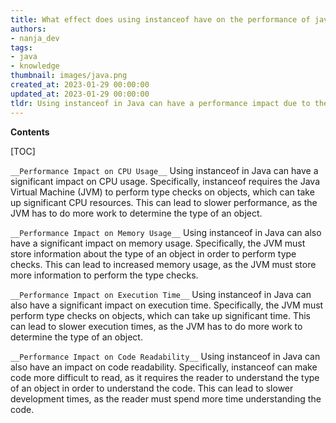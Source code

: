 ```yaml
---
title: What effect does using instanceof have on the performance of java?
authors:
- nanja_dev
tags:
- java
- knowledge
thumbnail: images/java.png
created_at: 2023-01-29 00:00:00
updated_at: 2023-01-29 00:00:00
tldr: Using instanceof in Java can have a performance impact due to the additional checks and comparisons that must be performed.
---
```


**Contents**

[TOC]

`__Performance Impact on CPU Usage__`
Using instanceof in Java can have a significant impact on CPU usage. Specifically, instanceof requires the Java Virtual Machine (JVM) to perform type checks on objects, which can take up significant CPU resources. This can lead to slower performance, as the JVM has to do more work to determine the type of an object.

`__Performance Impact on Memory Usage__`
Using instanceof in Java can also have a significant impact on memory usage. Specifically, the JVM must store information about the type of an object in order to perform type checks. This can lead to increased memory usage, as the JVM must store more information to perform the type checks.

`__Performance Impact on Execution Time__`
Using instanceof in Java can also have a significant impact on execution time. Specifically, the JVM must perform type checks on objects, which can take up significant time. This can lead to slower execution times, as the JVM has to do more work to determine the type of an object.

`__Performance Impact on Code Readability__`
Using instanceof in Java can also have an impact on code readability. Specifically, instanceof can make code more difficult to read, as it requires the reader to understand the type of an object in order to understand the code. This can lead to slower development times, as the reader must spend more time understanding the code.

